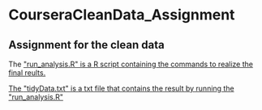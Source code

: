 # CourseraCleanData_Assignment
## Assignment for the clean data

The <a href= https://github.com/wangqian2149185/CourseraCleanData_Assignment/blob/master/run_analysis.R>"run_analysis.R" is a R script containing the commands to realize the final reults.


The <a href=https://github.com/wangqian2149185/CourseraCleanData_Assignment/blob/master/tidyData.txt>"tidyData.txt" is a txt file that contains the result by running the "run_analysis.R"
    
